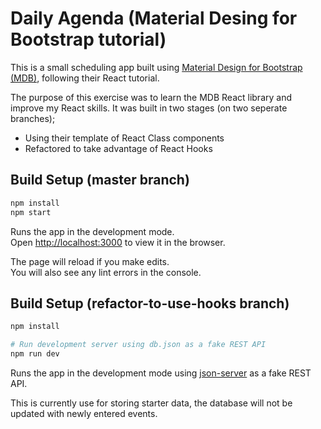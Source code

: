 # Daily Agenda (Material Desing for Bootstrap tutorial)

This is a small scheduling app built using [Material Design for Bootstrap (MDB)](https://mdbootstrap.com/), following their React tutorial.

The purpose of this exercise was to learn the MDB React library and improve my React skills. It was built in two stages (on two seperate branches);

- Using their template of React Class components
- Refactored to take advantage of React Hooks

## Build Setup (master branch)

```bash
npm install
npm start
```

Runs the app in the development mode.<br />
Open [http://localhost:3000](http://localhost:3000) to view it in the browser.

The page will reload if you make edits.<br />
You will also see any lint errors in the console.

## Build Setup (refactor-to-use-hooks branch)

```bash
npm install

# Run development server using db.json as a fake REST API
npm run dev
```

Runs the app in the development mode using [json-server](https://www.npmjs.com/package/json-server) as a fake REST API.

This is currently use for storing starter data, the database will not be updated with newly entered events.
